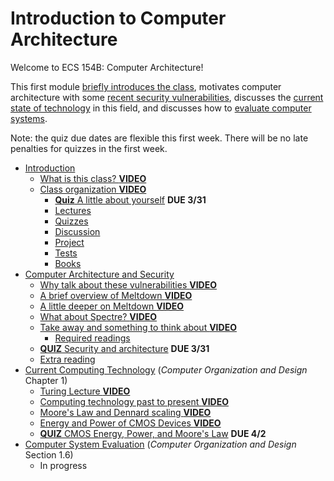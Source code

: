 # Introduction to Computer Architecture

Welcome to ECS 154B: Computer Architecture!

This first module [briefly introduces the class](./intro.md), motivates computer architecture with some [recent security vulnerabilities](./security.md), discusses the [current state of technology](./technology.md) in this field, and discusses how to [evaluate computer systems](./evaluation.md).

Note: the quiz due dates are flexible this first week.
There will be no late penalties for quizzes in the first week.

* [Introduction](./intro.md)
  * [What is this class? **VIDEO**](./intro.md#what-is-this-class----video--)
  * [Class organization **VIDEO**](./intro.md#class-organization---video--)
    * [**Quiz** A little about yourself](./intro.md#--quiz---just-testing-you) **DUE 3/31**
    * [Lectures](./intro.md#lectures)
    * [Quizzes](./intro.md#quizzes)
    * [Discussion](./intro.md#discussion)
    * [Project](./intro.md#project)
    * [Tests](./intro.md#tests)
    * [Books](./intro.md#books)
* [Computer Architecture and Security](./security.md)
  * [Why talk about these vulnerabilities **VIDEO**](./security.md#why-talk-about-these-vulnerabilities---video--)
  * [A brief overview of Meltdown **VIDEO**](./security.md#a-brief-overview-of-meltdown---video--)
  * [A little deeper on Meltdown **VIDEO**](./security.md#a-little-deeper-on-meltdown---video--)
  * [What about Spectre? **VIDEO**](./security.md#what-about-spectre----video--)
  * [Take away and something to think about **VIDEO**](./security.md#take-away-and-something-to-think-about---video--)
    * [Required readings](./security.md#required-readings)
  * [**QUIZ** Security and architecture](./security.md#--quiz---security-and-architecture) **DUE 3/31**
  * [Extra reading](./security.md#extra-reading)
* [Current Computing Technology](./technology.md) (*Computer Organization and Design* Chapter 1)
  * [Turing Lecture **VIDEO**](./technology.md#turing-lecture---video--)
  * [Computing technology past to present **VIDEO**](./technology.md#computing-technology-past-to-present---video--)
  * [Moore's Law and Dennard scaling **VIDEO**](./technology.md#moore-s-law-and-dennard-scaling---video--)
  * [Energy and Power of CMOS Devices **VIDEO**](./technology.md#energy-and-power-of-cmos-devices---video--)
  * [**QUIZ** CMOS Energy, Power, and Moore's Law](./technology.md#--quiz---cmos-energy--power--and-moore-s-law) **DUE 4/2**
* [Computer System Evaluation](./evaluation.md) (*Computer Organization and Design* Section 1.6)
  * In progress
